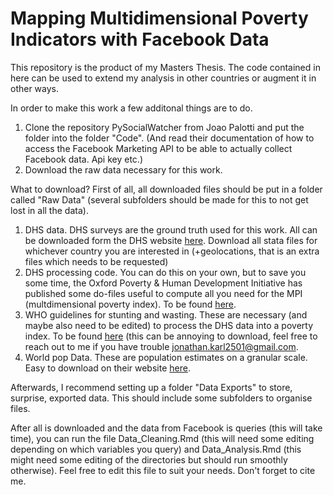 # Mapping Multidimensional Poverty Indicators with Facebook Data

This repository is the product of my Masters Thesis. The code contained in here can be used to extend my analysis in other countries or augment it in other ways. 

In order to make this work a few additonal things are to do. 

1. Clone the repository PySocialWatcher from Joao Palotti and put the folder into the folder "Code". (And read their documentation of how to access the Facebook Marketing API to be able to actually collect Facebook data. Api key etc.)
2. Download the raw data necessary for this work. 


What to download?
First of all, all downloaded files should be put in a folder called "Raw Data" (several subfolders should be made for this to not get lost in all the data). 

1. DHS data. DHS surveys are the ground truth used for this work. All can be downloaded form the DHS website [here](https://dhsprogram.com/). Download all stata files for whichever country you are interested in (+geolocations, that is an extra files which needs to be requested)
2. DHS processing code. You can do this on your own, but to save you some time, the Oxford Poverty & Human Development Initiative has published some do-files useful to compute all you need for the MPI (multdimensional poverty index). To be found [here](https://ophi.org.uk/multidimensional-poverty-index/data-tables-do-files/). 
3. WHO guidelines for stunting and wasting. These are necessary (and maybe also need to be edited) to process the DHS data into a poverty index. To be found [here](https://www.who.int/tools/child-growth-standards/software) (this can be annoying to download, feel free to reach out to me if you have trouble jonathan.karl2501@gmail.com.
4. World pop Data. These are population estimates on a granular scale. Easy to download on their website [here](https://www.worldpop.org/).

Afterwards, I recommend setting up a folder "Data Exports" to store, surprise, exported data. This should include some subfolders to organise files.

After all is downloaded and the data from Facebook is queries (this will take time), you can run the file Data_Cleaning.Rmd (this will need some editing depending on which variables you query) and Data_Analysis.Rmd (this might need some editing of the directories but should run smoothly otherwise). Feel free to edit this file to suit your needs. Don't forget to cite me. 

